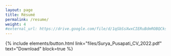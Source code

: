 ```yaml
---
layout: page
title: Résumé
permalink: /resume/
weight: 4
#external_url: https://drive.google.com/file/d/1qSbSsXwxCIERuBdmROBQCksBiJhwB8go/view?usp=sharing
---
```


{% include elements/button.html link="files/Surya_Pusapati_CV_2022.pdf" text="Download" block=true %}